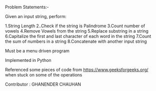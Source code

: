 Problem Statements:-

Given an input string, perform:

1.String Length
2..Check if the string is Palindrome
3.Count number of vowels
4.Remove Vowels from the string
5.Replace substring in a string
6.Capitalize the first and last character of each word in the string
7.Count the sum of numbers in a string
8.Concatenate with another input string

Must be a menu driven program

Implemented in Python


Referenced some pieces of code from https://www.geeksforgeeks.org/ when stuck on some of the operations

Contributor : GHANENDER CHAUHAN
